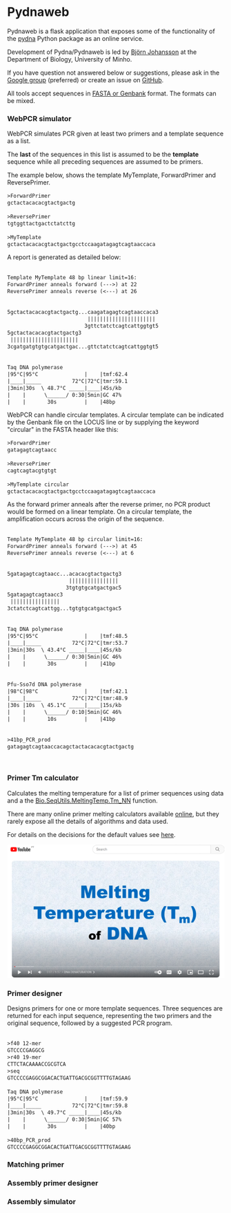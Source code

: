 # Pydnaweb

Pydnaweb is a flask application that exposes some of the functionality of the [pydna](https://github.com/BjornFJohansson/pydna#readme) Python package as an online service.

Development of Pydna/Pydnaweb is led by [Björn Johansson]() at the Department of Biology, University of Minho.

If you have question not answered below or suggestions, please ask in the [Google group](https://groups.google.com/g/pydna) (preferred)
or create an issue on [GitHub](https://github.com/BjornFJohansson/pydnaweb/issues).

All tools accept sequences in [FASTA or Genbank](https://github.com/MetabolicEngineeringGroupCBMA/MetabolicEngineeringGroupCBMA.github.io/wiki/sequence_formats) format. The formats can be mixed.

### WebPCR simulator

WebPCR simulates PCR given at least two primers and a template sequence as
a list.

The **last** of the sequences in this list is assumed to be the **template**
sequence while all preceding sequences are assumed to be primers.

The example below, shows the template MyTemplate, ForwardPrimer and ReversePrimer.

```
>ForwardPrimer
gctactacacacgtactgactg

>ReversePrimer
tgtggttactgactctatcttg

>MyTemplate
gctactacacacgtactgactgcctccaagatagagtcagtaaccaca
```

A report is generated as detailed below:


```

Template MyTemplate 48 bp linear limit=16:
ForwardPrimer anneals forward (--->) at 22
ReversePrimer anneals reverse (<---) at 26


5gctactacacacgtactgactg...caagatagagtcagtaaccaca3
                          ||||||||||||||||||||||
                         3gttctatctcagtcattggtgt5
5gctactacacacgtactgactg3
 ||||||||||||||||||||||
3cgatgatgtgtgcatgactgac...gttctatctcagtcattggtgt5


Taq DNA polymerase
|95°C|95°C               |    |tmf:62.4
|____|_____          72°C|72°C|tmr:59.1
|3min|30s  \ 48.7°C _____|____|45s/kb
|    |      \______/ 0:30|5min|GC 47%
|    |       30s         |    |48bp
```

WebPCR can handle circular templates. A circular template can be indicated by the Genbank file on the LOCUS line or by supplying the keyword "circular" in the FASTA header like this:


```
>ForwardPrimer
gatagagtcagtaacc

>ReversePrimer
cagtcagtacgtgtgt

>MyTemplate circular
gctactacacacgtactgactgcctccaagatagagtcagtaaccaca
```

As the forward primer anneals after the reverse primer, no PCR product would be
formed on a linear template. On a circular template, the amplification occurs
across the origin of the sequence.

```

Template MyTemplate 48 bp circular limit=16:
ForwardPrimer anneals forward (--->) at 45
ReversePrimer anneals reverse (<---) at 6


5gatagagtcagtaacc...acacacgtactgactg3
                    ||||||||||||||||
                   3tgtgtgcatgactgac5
5gatagagtcagtaacc3
 ||||||||||||||||
3ctatctcagtcattgg...tgtgtgcatgactgac5


Taq DNA polymerase
|95°C|95°C               |    |tmf:48.5
|____|_____          72°C|72°C|tmr:53.7
|3min|30s  \ 43.4°C _____|____|45s/kb
|    |      \______/ 0:30|5min|GC 46%
|    |       30s         |    |41bp


Pfu-Sso7d DNA polymerase
|98°C|98°C               |    |tmf:42.1
|____|_____          72°C|72°C|tmr:48.9
|30s |10s  \ 45.1°C _____|____|15s/kb
|    |      \______/ 0:10|5min|GC 46%
|    |       10s         |    |41bp


>41bp_PCR_prod
gatagagtcagtaaccacagctactacacacgtactgactg



```



### Primer Tm calculator

Calculates the melting temperature for a list of primer sequences using
data and a the [Bio.SeqUtils.MeltingTemp.Tm_NN](https://biopython.org/docs/1.75/api/Bio.SeqUtils.MeltingTemp.html#Bio.SeqUtils.MeltingTemp.Tm_NN) function.

There are many online primer melting calculators available [online](https://www.google.com/search?q=primer+melting+temperature+calculator), but they rarely expose all the details of algorithms and data used.


For details on the decisions for the default values see [here](https://github.com/BjornFJohansson/tm/blob/master/tm.ipynb).


[![](/static/yt.png)](https://www.youtube.com/watch?v=NufigSvIfA4)


### Primer designer

Designs primers for one or more template sequences.
Three sequences are returned for each input sequence, representing the
two primers and the original sequence, followed by a suggested PCR program.

```

>f40 12-mer
GTCCCCGAGGCG
>r40 19-mer
CTTCTACAAAACCGCGTCA
>seq
GTCCCCGAGGCGGACACTGATTGACGCGGTTTTGTAGAAG

Taq DNA polymerase
|95°C|95°C               |    |tmf:59.9
|____|_____          72°C|72°C|tmr:59.8
|3min|30s  \ 49.7°C _____|____|45s/kb
|    |      \______/ 0:30|5min|GC 57%
|    |       30s         |    |40bp

>40bp_PCR_prod
GTCCCCGAGGCGGACACTGATTGACGCGGTTTTGTAGAAG

```


### Matching primer



### Assembly primer designer

### Assembly simulator
